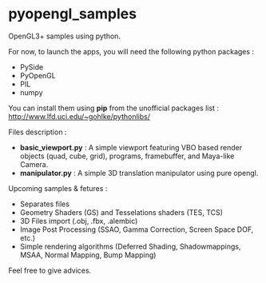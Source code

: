 # pyopengl_samples

OpenGL3+ samples using python.

For now, to launch the apps, you will need the following python packages :
* PySide
* PyOpenGL
* PIL
* numpy

You can install them using **pip** from the unofficial packages list : http://www.lfd.uci.edu/~gohlke/pythonlibs/

Files description :

* **basic_viewport.py** : A simple viewport featuring VBO based render objects (quad, cube, grid), programs, framebuffer, and Maya-like Camera.
* **manipulator.py** : A simple 3D translation manipulator using pure opengl.

Upcoming samples & fetures :
* Separates files
* Geometry Shaders (GS) and Tesselations shaders (TES, TCS)
* 3D Files import (.obj, .fbx, .alembic)
* Image Post Processing (SSAO, Gamma Correction, Screen Space DOF, etc.)
* Simple rendering algorithms (Deferred Shading, Shadowmappings, MSAA, Normal Mapping, Bump Mapping)

Feel free to give advices.
